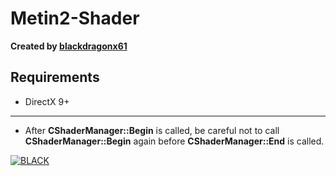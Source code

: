 # Metin2-Shader

**Created by [blackdragonx61](https://metin2.dev/profile/14335-mali/)**

Requirements
-----------
- DirectX 9+
--------

- After **CShaderManager::Begin** is called, be careful not to call **CShaderManager::Begin** again before **CShaderManager::End** is called.

[![BLACK](https://img.youtube.com/vi/CrbGCru__Ko/maxresdefault.jpg)](https://youtu.be/CrbGCru__Ko)
